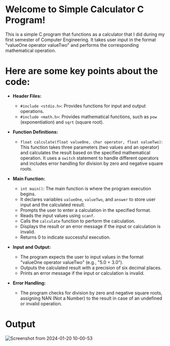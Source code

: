 # Welcome to Simple Calculator C Program!

This is a simple C program that functions as a calculator that I did during my first semester of Computer Engineering. It takes user input in the format "valueOne operator valueTwo" and performs the corresponding mathematical operation.


# Here are some key points about the code:

-   **Header Files:**
    
    -   `#include <stdio.h>`: Provides functions for input and output operations.
    -   `#include <math.h>`: Provides mathematical functions, such as `pow` (exponentiation) and `sqrt` (square root).
-   **Function Definitions:**
    
    -   `float calculate(float valueOne, char operator, float valueTwo)`: This function takes three parameters (two values and an operator) and calculates the result based on the specified mathematical operation. It uses a `switch` statement to handle different operators and includes error handling for division by zero and negative square roots.
-   **Main Function:**
    
    -   `int main()`: The main function is where the program execution begins.
    -   It declares variables `valueOne`, `valueTwo`, and `answer` to store user input and the calculated result.
    -   Prompts the user to enter a calculation in the specified format.
    -   Reads the input values using `scanf`.
    -   Calls the `calculate` function to perform the calculation.
    -   Displays the result or an error message if the input or calculation is invalid.
    -   Returns 0 to indicate successful execution.
-   **Input and Output:**
    
    -   The program expects the user to input values in the format "valueOne operator valueTwo" (e.g., "5.0 + 3.0").
    -   Outputs the calculated result with a precision of six decimal places.
    -   Prints an error message if the input or calculation is invalid.


- **Error Handling:**

    - The program checks for division by zero and negative square roots, assigning NAN (Not a Number) to the result in case of an undefined or invalid operation.

# Output
![Screenshot from 2024-01-20 10-00-53](https://github.com/srijankarki07/Simple-Calculator-C-Program/assets/136587234/3ddb178d-d3a9-4e1d-8547-2f61fedd1d54)
